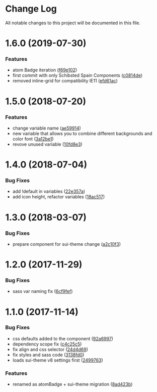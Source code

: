 # Change Log

All notable changes to this project will be documented in this file.

<a name="1.6.0"></a>
# 1.6.0 (2019-07-30)


### Features

* atom Badge iteration ([f69e102](https://github.com/SUI-Components/sui-components/commit/f69e102))
* first commit with only Schibsted Spain Components ([c0814de](https://github.com/SUI-Components/sui-components/commit/c0814de))
* removed inline-grid for compatibility IE11 ([efd61ac](https://github.com/SUI-Components/sui-components/commit/efd61ac))



<a name="1.5.0"></a>
# 1.5.0 (2018-07-20)


### Features

* change variable name ([ae59914](https://github.com/SUI-Components/sui-components/commit/ae59914))
* new variable that allows you to combine different backgrounds and color font ([3a12be1](https://github.com/SUI-Components/sui-components/commit/3a12be1))
* revove unused variable ([10fd8e3](https://github.com/SUI-Components/sui-components/commit/10fd8e3))



<a name="1.4.0"></a>
# 1.4.0 (2018-07-04)


### Bug Fixes

* add !default in variables ([22e357a](https://github.com/SUI-Components/sui-components/commit/22e357a))
* add icon height, refactor variables ([18ac517](https://github.com/SUI-Components/sui-components/commit/18ac517))



<a name="1.3.0"></a>
# 1.3.0 (2018-03-07)


### Bug Fixes

* prepare component for sui-theme change ([a2c10f3](https://github.com/SUI-Components/sui-components/commit/a2c10f3))



<a name="1.2.0"></a>
# 1.2.0 (2017-11-29)


### Bug Fixes

* sass var naming fix ([6cf9fef](https://github.com/SUI-Components/sui-components/commit/6cf9fef))



<a name="1.1.0"></a>
# 1.1.0 (2017-11-14)


### Bug Fixes

* css defaults added to the component ([92a6997](https://github.com/SUI-Components/sui-components/commit/92a6997))
* dependency scope fix ([c4c25c5](https://github.com/SUI-Components/sui-components/commit/c4c25c5))
* fix align and css selector ([24d4d69](https://github.com/SUI-Components/sui-components/commit/24d4d69))
* fix styles and sass code ([3138fd0](https://github.com/SUI-Components/sui-components/commit/3138fd0))
* loads sui-theme v8 settings first ([2499763](https://github.com/SUI-Components/sui-components/commit/2499763))


### Features

* renamed as atomBadge + sui-theme migration ([8ad423b](https://github.com/SUI-Components/sui-components/commit/8ad423b))



